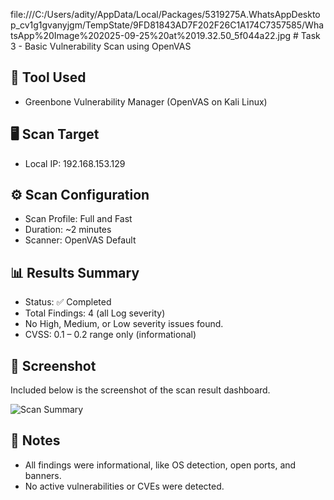 file:///C:/Users/adity/AppData/Local/Packages/5319275A.WhatsAppDesktop_cv1g1gvanyjgm/TempState/9FD81843AD7F202F26C1A174C7357585/WhatsApp%20Image%202025-09-25%20at%2019.32.50_5f044a22.jpg # Task 3 - Basic Vulnerability Scan using OpenVAS

## 🔧 Tool Used
- Greenbone Vulnerability Manager (OpenVAS on Kali Linux)

## 🖥 Scan Target
- Local IP: 192.168.153.129

## ⚙ Scan Configuration
- Scan Profile: Full and Fast
- Duration: ~2 minutes
- Scanner: OpenVAS Default

## 📊 Results Summary
- Status: ✅ Completed
- Total Findings: 4 (all Log severity)
- No High, Medium, or Low severity issues found.
- CVSS: 0.1 – 0.2 range only (informational)

## 📸 Screenshot
Included below is the screenshot of the scan result dashboard.

![Scan Summary](./screenshots/scan-summary.png)

## 🧾 Notes
- All findings were informational, like OS detection, open ports, and banners.
- No active vulnerabilities or CVEs were detected.
